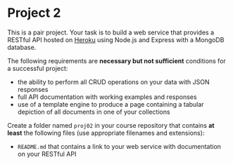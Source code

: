 # Project 2

This is a pair project. Your task is to build a web service that provides a RESTful API hosted on [Heroku](https://www.heroku.com/) using Node.js and Express with a MongoDB database.

The following requirements are **necessary but not sufficient** conditions for a successful project:

* the ability to perform all CRUD operations on your data with JSON responses
* full API documentation with working examples and responses
* use of a template engine to produce a page containing a tabular depiction of all documents in one of your collections

Create a folder named `proj02` in your course repository that contains **at least** the following files (use appropriate filenames and extensions):

* `README.md` that contains a link to your web service with documentation on your RESTful API